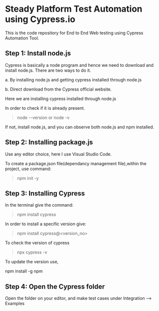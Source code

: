# Steady Platform Test Automation using Cypress.io

This is the code repository for End to End Web testing using Cypress Automation Tool.

##  Step 1: Install node.js

Cypress is basically a node program and hence we need to download and install node.js. There are two ways to do it.

a. By installing node.js and getting cypress installed through node.js

b. Direct download from the Cypress official website.

Here we are installing cypress installed through node.js

In order to check if it is already present.

> node --version or node -v

If not, install node.js, and you can observe both node.js and npm installed.

## Step 2: Installing package.js

Use any editor choice, here I use Visual Studio Code.

To create a package.json file(dependancy management file),within the project, use command:

> npm init -y

## Step 3: Installing Cypress

In the terminal give the command:

> npm install cypress

In order to install a specific version give:

> npm install cypress@<version_no>


To check the version of cypress

> npx cypress -v

To update the version use,

npm install -g npm

## Step 4: Open the Cypress folder

Open the folder on your editor, and make test cases under Integration --> Examples
